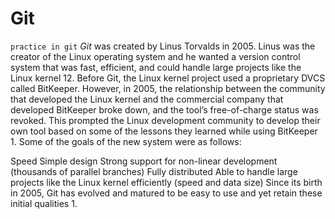 # Git
``practice in git``
_Git_ was created by Linus Torvalds in 2005. Linus was the creator of the Linux operating system and he wanted a version control system that was fast, efficient, and could handle large projects like the Linux kernel 12. Before Git, the Linux kernel project used a proprietary DVCS called BitKeeper. However, in 2005, the relationship between the community that developed the Linux kernel and the commercial company that developed BitKeeper broke down, and the tool’s free-of-charge status was revoked. This prompted the Linux development community to develop their own tool based on some of the lessons they learned while using BitKeeper 1. Some of the goals of the new system were as follows:

Speed
Simple design
Strong support for non-linear development (thousands of parallel branches)
Fully distributed
Able to handle large projects like the Linux kernel efficiently (speed and data size)
Since its birth in 2005, Git has evolved and matured to be easy to use and yet retain these initial qualities 1.
